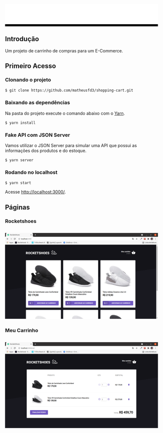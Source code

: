 <h1 align="center" style="background-color: black">
  <img alt="logo" title="logo" src="src/assets/images/logo.svg"  />
</h1>

## Introdução
Um projeto de carrinho de compras para um E-Commerce.
## Primeiro Acesso
### Clonando o projeto
```
$ git clone https://github.com/matheusfd3/shopping-cart.git
```
### Baixando as dependências
Na pasta do projeto execute o comando abaixo com o [Yarn](https://yarnpkg.com/lang/pt-br/).
```
$ yarn install
```
### Fake API com JSON Server
Vamos utilizar o JSON Server para simular uma API que possui as informações dos produtos e do estoque.
```
$ yarn server
```
### Rodando no localhost
```
$ yarn start
```
Acesse [http://localhost:3000/](http://localhost:3000/).
## Páginas
### **Rocketshoes**
<h2 align="center">
  <img alt="Rocketshoes" title="Rocketshoes" src=".github/rocketshoes.png"  />
</h2>

### **Meu Carrinho**
<h2 align="center">
  <img alt="Carrinho" title="Carrinho" src=".github/carrinho.png" />
</h2>
